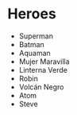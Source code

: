 # Heroes

* Superman
* Batman
* Aquaman
* Mujer Maravilla
* Linterna Verde
* Robin
* Volcán Negro
* Atom
* Steve
